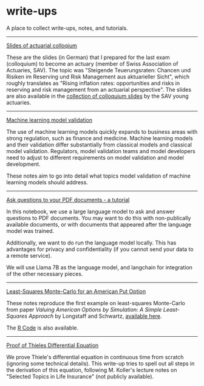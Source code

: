# write-ups

A place to collect write-ups, notes, and tutorials.

----

[Slides of actuarial colloqium](https://github.com/adrische/actuary/blob/master/colloquium/Adrian%20Scheerer%20SAV%20Kolloquium%20Presentation.pdf)

These are the slides (in German) that I prepared for the last exam (colloquium) to become an actuary (member of Swiss Association of Actuaries, SAV). The topic was "Steigende Teuerungsraten: Chancen und Risiken im Reserving und Risk Management aus aktuarieller Sicht", which roughly translates as "Rising inflation rates: opportunities and risks in reserving and risk management from an actuarial perspective". The slides are also available in the [collection of colloquium slides](https://www.actuaries.ch/de/fach-arbeitsgruppen/junge-aktuare/pruefungskolloquium) by the SAV young actuaries.

----

[Machine learning model validation](machine-learning-model-validation.md)

The use of machine learning models quickly expands to business areas with strong regulation, such as finance and medicine. Machine learning models and their validation differ substantially from classical models and classical model validation. Regulators, model validation teams and model developers need to adjust to different requirements on model validation and model development.

These notes aim to go into detail what topics model validation of machine learning models should address.

----

[Ask questions to your PDF documents - a tutorial](Ask%20questions%20to%20your%20PDF%20documents%20-%20a%20tutorial.ipynb)

In this notebook, we use a large language model to ask and answer questions to PDF documents. You may want to do this with non-publically available documents, or with documents that appeared after the language model was trained.

Additionally, we want to do run the language model locally. This has advantages for privacy and confidentiality (if you cannot send your data to a remote service).

We will use Llama 7B as the language model, and langchain for integration of the other necessary pieces. 

----

[Least-Squares Monte-Carlo for an American Put Option](Least-Squares-Monte-Carlo-American-Put.pdf)

These notes reproduce the first example on least-squares Monte-Carlo from paper _Valuing American Options by Simulation: A Simple Least-Squares Approach_ by Longstaff and Schwartz, [available here](https://people.math.ethz.ch/~hjfurrer/teaching/LongstaffSchwartzAmericanOptionsLeastSquareMonteCarlo.pdf).

The [R Code](Least-Squares-Monte-Carlo-American-Put.Rmd) is also available.

----

[Proof of Thieles Differential Equation](https://github.com/adrische/actuary/blob/master/selected-topics-in-life-insurance/Thieles-Differential-Equation.pdf)

We prove Thiele's differential equation in continuous time from scratch (ignoring some technical details). This write-up tries to spell out all steps in the derivation of this equation, following M. Koller's lecture notes on "Selected Topics in Life Insurance" (not publicly available).
